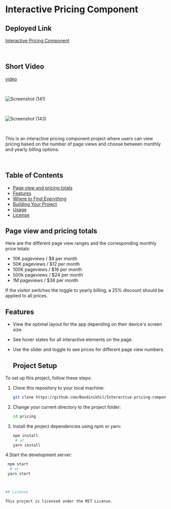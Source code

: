 # Interactive Pricing Component

## Deployed Link

[Interactive Pricing Component](https://interactive-pricing-componentt.netlify.app/)

<br>

## Short Video 

[video](https://www.loom.com/share/2f8a2ad0a52043728748def49cfee811?sid=a1b69a74-bede-4e4e-b46d-136ab628d770)

<br>

![Screenshot (141)](https://github.com/Bandinikhil/Interactive-pricing-component/assets/105233916/d1656814-7f3a-4334-a4f8-576df4cad7b1)

<br>

![Screenshot (143)](https://github.com/Bandinikhil/Interactive-pricing-component/assets/105233916/bd9f1d1b-beec-4e66-9198-81b30cff2fa3)

<br>

This is an interactive pricing component project where users can view pricing based on the number of page views and choose between monthly and yearly billing options.




<br>

 ## Table of Contents
- [Page view and pricing totals](#page-view-and-pricing-totals)
- [Features](#features)
- [Where to Find Everything](#where-to-find-everything)
- [Building Your Project](#building-your-project)
- [Usage](#usage)
- [License](#license)

## Page view and pricing totals

Here are the different page view ranges and the corresponding monthly price totals:

- 10K pageviews / $8 per month
- 50K pageviews / $12 per month
- 100K pageviews / $16 per month
- 500k pageviews / $24 per month
- 1M pageviews / $36 per month

If the visitor switches the toggle to yearly billing, a 25% discount should be applied to all prices.

## Features

- View the optimal layout for the app depending on their device's screen size.
- See hover states for all interactive elements on the page.
- Use the slider and toggle to see prices for different page view numbers.

  ## Project Setup

To set up this project, follow these steps:

1. Clone this repository to your local machine:
   ```bash
   git clone https://github.com/Bandinikhil/Interactive-pricing-component.git

2. Change your current directory to the project folder: 
   ```bash
   cd pricing

3. Install the project dependencies using npm or yarn:
   ```bash
   npm install
    # or
   yarn install


4.Start the development server: 
   ```bash
    npm start
     # or
    yarn start



## License

This project is licensed under the MIT License.


